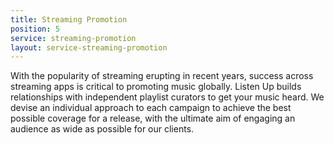 ```yaml
---
title: Streaming Promotion
position: 5
service: streaming-promotion
layout: service-streaming-promotion
---
```


With the popularity of streaming erupting in recent years, success across streaming apps is critical to promoting music globally. Listen Up builds relationships with independent playlist curators to get your music heard. We devise an individual approach to each campaign to achieve the best possible coverage for a release, with the ultimate aim of engaging an audience as wide as possible for our clients.